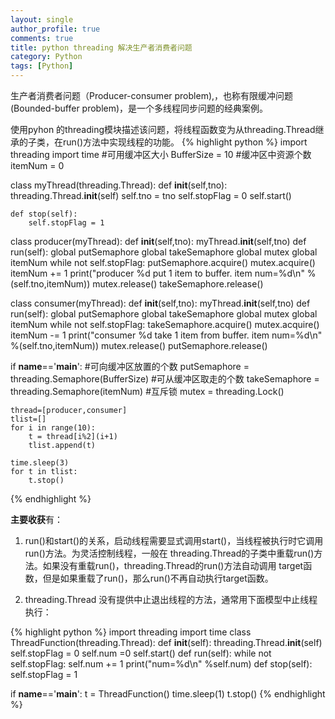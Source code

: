 ```yaml
---
layout: single
author_profile: true
comments: true
title: python threading 解决生产者消费者问题
category: Python
tags: [Python]
---
```

生产者消费者问题（Producer-consumer problem),，也称有限缓冲问题(Bounded-buffer problem)，是一个多线程同步问题的经典案例。

使用pyhon 的threading模块描述该问题，将线程函数变为从threading.Thread继承的子类，在run()方法中实现线程的功能。
{% highlight python %}
import threading
import time
#可用缓冲区大小
BufferSize = 10
#缓冲区中资源个数
itemNum = 0

class myThread(threading.Thread):
    def __init__(self,tno):
        threading.Thread.__init__(self)
        self.tno = tno
        self.stopFlag = 0
        self.start()
        
    def stop(self):
        self.stopFlag = 1    

class producer(myThread):
    def __init__(self,tno):
        myThread.__init__(self,tno)
    def run(self):
        global putSemaphore
        global takeSemaphore
        global mutex
        global itemNum
        while not self.stopFlag:
            putSemaphore.acquire()
            mutex.acquire()
            itemNum += 1
            print("producer %d put 1 item to buffer. item num=%d\n" %(self.tno,itemNum))
            mutex.release()
            takeSemaphore.release()

class consumer(myThread):
    def __init__(self,tno):
        myThread.__init__(self,tno)
    def run(self):
        global putSemaphore
        global takeSemaphore
        global mutex
        global itemNum
        while not self.stopFlag:
            takeSemaphore.acquire()
            mutex.acquire()
            itemNum -= 1
            print("consumer %d take 1 item from buffer. item num=%d\n" %(self.tno,itemNum))
            mutex.release()
            putSemaphore.release()

if __name__=='__main__':
    #可向缓冲区放置的个数
    putSemaphore = threading.Semaphore(BufferSize)
    #可从缓冲区取走的个数
    takeSemaphore = threading.Semaphore(itemNum)
    #互斥锁
    mutex = threading.Lock()

    thread=[producer,consumer]
    tlist=[]
    for i in range(10):
        t = thread[i%2](i+1)
        tlist.append(t)

    time.sleep(3)
    for t in tlist:
        t.stop()

{% endhighlight %}

**主要收获**有：

1. run()和start()的关系，启动线程需要显式调用start()，当线程被执行时它调用run()方法。为灵活控制线程，一般在 threading.Thread的子类中重载run()方法。如果没有重载run()，threading.Thread的run()方法自动调用 target函数，但是如果重载了run()，那么run()不再自动执行target函数。

2. threading.Thread 没有提供中止退出线程的方法，通常用下面模型中止线程执行：

{% highlight python %}
import threading
import time
class ThreadFunction(threading.Thread):
    def __init__(self):
        threading.Thread.__init__(self)
        self.stopFlag = 0
        self.num =0
        self.start()
    def run(self):
        while not self.stopFlag:
            self.num += 1
            print("num=%d\n" %self.num)
    def stop(self):
        self.stopFlag = 1
    
if __name__=='__main__':
    t = ThreadFunction()
    time.sleep(1)
    t.stop()
{% endhighlight %}
